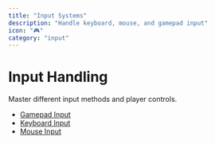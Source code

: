 ```yaml
---
title: "Input Systems"
description: "Handle keyboard, mouse, and gamepad input"
icon: "🎮"
category: "input"
---
```


# Input Handling

Master different input methods and player controls.

<!-- start-replace-subnav -->
* [Gamepad Input](/gdEmbed/scenes/input/gamepad_input/)
* [Keyboard Input](/gdEmbed/scenes/input/keyboard_input/)
* [Mouse Input](/gdEmbed/scenes/input/mouse_input/)
<!-- end-replace-subnav -->
